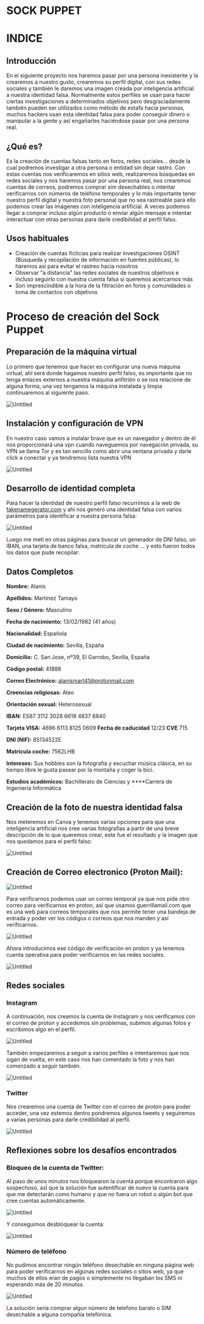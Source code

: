 # SOCK PUPPET

# INDICE

## Introducción

En el siguiente proyecto nos haremos pasar por una persona inexistente y la crearemos a nuestro gusto, crearemos su perfil digital, con sus redes sociales y también le daremos una imagen creada por inteligencia artificial a nuestra identidad falsa. Normalmente estos perfiles se usan para hacer ciertas investigaciones a determinados objetivos pero desgraciadamente también pueden ser utilizados como método de estafa hacia personas, muchos hackers usan esta identidad falsa para poder conseguir dinero o manipular a la gente y así engañarles haciéndose pasar por una persona real. 

## ¿Qué es?

Es la creación de cuentas falsas tanto en foros, redes sociales… desde la cual podremos investigar a otra persona o entidad sin dejar rastro. Con estas cuentas nos verificaremos en sitios web, realizaremos búsquedas en redes sociales y nos haremos pasar por una persona real, nos crearemos cuentas de correos, podremos comprar sim desechables o intentar verificarnos con números de teléfono temporales y lo más importante tener nuestro perfil digital y nuestra foto personal que no sea rastreable para ello podemos crear las imágenes con inteligencia artificial.
A veces podemos llegar a comprar incluso algún producto o enviar algún mensaje e intentar interactuar con otras personas para darle credibilidad al perfil falso.

## Usos habituales

- Creación de cuentas ficticias para realizar investigaciones OSINT (Búsqueda y recopilación de información en fuentes públicas), lo haremos así para evitar el rastreo hacia nosotros
- Observar "a distancia" las redes sociales de nuestros objetivos e incluso seguirlo con nuestra cuenta falsa si queremos acercarnos más
- Son imprescindible a la hora de la filtración en foros y comunidades o toma de contactos con objetivos

# Proceso de creación del Sock Puppet

## Preparación de la máquina virtual

Lo primero que tenemos que hacer es configurar una nueva máquina virtual, ahí será donde hagamos nuestro perfil falso, es importante que no tenga enlaces externos a nuestra máquina anfitrión o se nos relacione de alguna forma, una vez tengamos la máquina instalada y limpia continuaremos al siguiente paso.

![Untitled](SOCK%20PUPPET%20bb8138f9fe5f4cd8a0f6445c42484e4f/Untitled.png)

## Instalación y configuración de VPN

En nuestro caso vamos a instalar brave que es un navegador y dentro de él nos proporcionará una vpn cuando naveguemos por navegación privada, su VPN se llama Tor y es tan sencillo como abrir una ventana privada y darle click a conectar y ya tendremos lista nuestra VPN

![Untitled](SOCK%20PUPPET%20bb8138f9fe5f4cd8a0f6445c42484e4f/Untitled%201.png)

## Desarrollo de identidad completa

Para hacer la identidad de nuestro perfil falso recurrimos a la web de [fakenamegerator.com](http://fakenamegerator.com) y ahí nos generó una identidad falsa con varios parámetros para identificar a nuestra persona falsa:

![Untitled](SOCK%20PUPPET%20bb8138f9fe5f4cd8a0f6445c42484e4f/Untitled%202.png)

Luego me metí en otras páginas para buscar un generador de DNI falso, un IBAN, una tarjeta de banco falsa, matrícula de coche ... y esto fueron todos los datos que pude recopilar:

## Datos Completos

**Nombre:** Alanis

**Apellidos:** Martínez Tamayo

**Sexo / Género:** Masculino

**Fecha de nacimiento:** 13/02/1982 (41 años)

**Nacionalidad:** Española

**Ciudad de nacimiento:** Sevilla, España

**Domicilio:** C. San Jose, nº39, El Garrobo, Sevilla, España

**Código postal:** 41888

**Correo Electrónico:** alanismart41@protonmail.com

**Creencias religiosas:** Ateo

**Orientación sexual:** Heterosexual

**IBAN:** ES87 3112 3028 6619 4837 8840

**Tarjeta VISA:** 4696 6113 8125 0609 **Fecha de caducidad** 12/23  **CVE** 715 

**DNI (NIF):** 85134522E

**Matricula coche:** 7562LHB

**Intereses:** Sus hobbies son la fotografía y escuchar música clásica, en su tiempo libre le gusta pasear por la montaña y coger la bici.

**Estudios académicos:** Bachillerato de Ciencias y ****Carrera de Ingeniería Informática 

## Creación de la foto de nuestra identidad falsa

Nos meteremos en Canva y tenemos varias opciones para que una inteligencia artificial nos cree varias fotografías a partir de una breve descripción de lo que queremos crear, este fue el resultado y la imagen que nos quedamos para el perfil falso:

![Untitled](SOCK%20PUPPET%20bb8138f9fe5f4cd8a0f6445c42484e4f/Untitled%203.png)

## Creación de Correo electronico (Proton Mail):

![Untitled](SOCK%20PUPPET%20bb8138f9fe5f4cd8a0f6445c42484e4f/Untitled%204.png)

Para verificarnos podemos usar un correo temporal ya que nos pide otro correo para verificarnos en proton, así que usamos guerrillamail.com que es una web para correos temporales que nos permite tener una bandeja de entrada y poder ver los códigos o correos que nos manden y así verificarnos.

![Untitled](SOCK%20PUPPET%20bb8138f9fe5f4cd8a0f6445c42484e4f/Untitled%205.png)

Ahora introducimos ese código de verificación en proton y ya tenemos cuenta operativa para poder verificarnos en las redes sociales.

![Untitled](SOCK%20PUPPET%20bb8138f9fe5f4cd8a0f6445c42484e4f/Untitled%206.png)

## Redes sociales

### Instagram

A continuación, nos creamos la cuenta de Instagram y nos verificamos con el correo de proton y accedemos sin problemas, subimos algunas fotos y escribimos algo en el perfil.

![Untitled](SOCK%20PUPPET%20bb8138f9fe5f4cd8a0f6445c42484e4f/Untitled%207.png)

También empezaremos a seguir a varios perfiles e intentaremos que nos sigan de vuelta, en este caso nos han comentado la foto y nos han comenzado a seguir también.

![Untitled](SOCK%20PUPPET%20bb8138f9fe5f4cd8a0f6445c42484e4f/Untitled%208.png)

### Twitter

Nos crearemos una cuenta de Twitter con el correo de proton para poder acceder, una vez estemos dentro pondremos algunos tweets y seguiremos a varias personas para darle credibilidad al perfil.

![Untitled](SOCK%20PUPPET%20bb8138f9fe5f4cd8a0f6445c42484e4f/Untitled%209.png)

## Reflexiones sobre los desafíos encontrados

### Bloqueo de la cuenta de Twitter:

Al paso de unos minutos nos bloquearon la cuenta porque encontraron algo sospechoso, asÍ que la solución fue autentificar de nuevo la cuenta para que me detectarán como humano y que no fuera un robot o algún bot que cree cuentas automáticamente.

![Untitled](SOCK%20PUPPET%20bb8138f9fe5f4cd8a0f6445c42484e4f/Untitled%2010.png)

Y conseguimos desbloquear la cuenta:

![Untitled](SOCK%20PUPPET%20bb8138f9fe5f4cd8a0f6445c42484e4f/Untitled%2011.png)

### Número de teléfono

No pudimos encontrar ningún teléfono desechable en ninguna página web para poder verificarnos en algunas redes sociales o sitios web, ya que muchos de ellos eran de pagos o simplemente no llegaban los SMS ni esperando más de 20 minutos.

![Untitled](SOCK%20PUPPET%20bb8138f9fe5f4cd8a0f6445c42484e4f/Untitled%2012.png)

La solución sería comprar algun número de telefono barato o SIM desechable a alguna compañía telefónica.